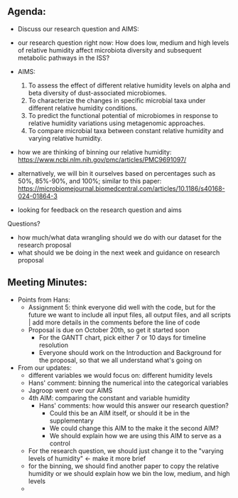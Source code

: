 ## Agenda: 
- Discuss our research question and AIMS:
- our research question right now: How does low, medium and high levels of relative humidity affect microbiota diversity and subsequent metabolic pathways in the ISS?
- AIMS:
  1. To assess the effect of different relative humidity levels on alpha and beta diversity of dust-associated microbiomes.
  2. To characterize the changes in specific microbial taxa under different relative humidity  conditions.
  3. To predict the functional potential of microbiomes in response to relative humidity variations using metagenomic approaches.
  4. To compare microbial taxa between constant relative humidity and varying relative humidity.
- how we are thinking of binning our relative humidity: https://www.ncbi.nlm.nih.gov/pmc/articles/PMC9691097/
- alternatively, we will bin it ourselves based on percentages such as 50%, 85%-90%, and 100%; similar to this paper: https://microbiomejournal.biomedcentral.com/articles/10.1186/s40168-024-01864-3
  
- looking for feedback on the research question and aims

Questions?
- how much/what data wrangling should we do with our dataset for the research proposal
- what should we be doing in the next week and guidance on research proposal

## Meeting Minutes:
- Points from Hans:
  - Assignment 5: think everyone did well with the code, but for the future we want to include all input files, all output files, and all scripts | add more details in the comments before the line of code
  - Proposal is due on October 20th, so get it started soon
    - For the GANTT chart, pick either 7 or 10 days for timeline resolution
    - Everyone should work on the Introduction and Background for the proposal, so that we all understand what's going on
- From our updates:
  -  different variables we would focus on: different humidity levels
  -  Hans' comment: binning the numerical into the categorical variables
  -  Jagroop went over our AIMS
    - 4th AIM: comparing the constant and variable humidity
      - Hans' comments: how would this answer our research question?
        -   Could this be an AIM itself, or should it be in the supplementary
        -   We could change this AIM to the make it the second AIM?
        -   We should explain how we are using this AIM to serve as a control
   - For the research question, we should just change it to the "varying levels of humidity" <- make it more brief
   - for the binning, we should find another paper to copy the relative humidity or we should explain how we bin the low, medium, and high levels
   - 
